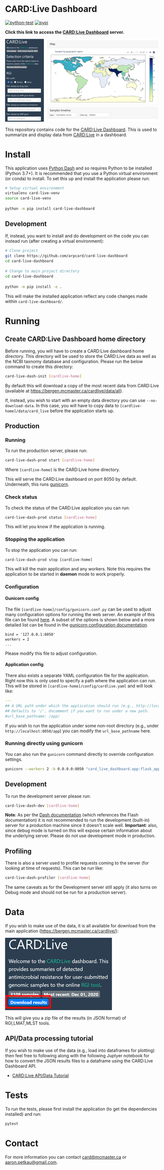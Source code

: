 # CARD:Live Dashboard
[![python-test](https://github.com/arpcard/card-live-dashboard/workflows/python-test/badge.svg?branch=development)](https://github.com/arpcard/card-live-dashboard/actions/)
[![pypi](https://badge.fury.io/py/card-live-dashboard.svg)](https://badge.fury.io/py/card-live-dashboard)

**Click this link to access the [CARD:Live Dashboard][] server.**

![card-live-overview.png][]

This repository contains code for the [CARD:Live Dashboard][]. This is used to summarize and display data from [CARD:Live][] in a dashboard.

# Install

This application uses [Python Dash][] and so requires Python to be installed (Python 3.7+). It is recommended that you use a Python virtual environment (or conda) to install. To set this up and install the application please run:

```bash
# Setup virtual environment
virtualenv card-live-venv
source card-live-venv

python -m pip install card-live-dashboard
```

## Development

If, instead, you want to install and do development on the code you can instead run (after creating a virtual environment):

```bash
# Clone project
git clone https://github.com/arpcard/card-live-dashboard
cd card-live-dashboard

# Change to main project directory
cd card-live-dashboard

python -m pip install -e .
```

This will make the installed application reflect any code changes made within `card-live-dashboard/`.

# Running

## Create CARD:Live Dashboard home directory

Before running, you will have to create a CARD:Live dashboard home directory. This directory will be used to store the CARD:Live data as well as the NCBI taxnomy database and configuration. Please run the below command to create this directory:

```bash
card-live-dash-init [cardlive-home]
```

By default this will download a copy of the most recent data from CARD:Live (available at <https://bergen.mcmaster.ca/cardlive/data/all>).

If, instead, you wish to start with an empty data directory you can use `--no-download-data`. In this case, you will have to copy data to `[cardlive-home]/data/card_live` before the application starts up.

## Production

### Running

To run the production server, please run:

```bash
card-live-dash-prod start [cardlive-home]
```

Where `[cardlive-home]` is the CARD:Live home directory.

This will serve the CARD:Live dashboard on port 8050 by default. Underneath, this runs [gunicorn][].

### Check status

To check the status of the CARD:Live application you can run:

```bash
card-live-dash-prod status [cardlive-home]
```

This will let you know if the application is running.

### Stopping the application

To stop the application you can run:

```
card-live-dash-prod stop [cardlive-home]
```

This will kill the main application and any workers. Note this requires the application to be started in **daemon** mode to work properly.

### Configuration

#### Gunicorn config

The file `[cardlive-home]/config/gunicorn.conf.py` can be used to adjust many configuration options for running the web server. An example of this file can be found [here][gunicorn-prod-conf]. A subset of the options is shown below and a more detailed list can be found in the [gunicorn configuration documentation][gunicorn-conf-doc].

```
bind = '127.0.0.1:8050'
workers = 2
...
```

Please modify this file to adjust configuration.

#### Application config

There also exists a separate YAML configuration file for the application. Right now this is only used to specify a path where the application can run. This will be stored in `[cardlive-home]/config/cardlive.yaml` and will look like:

```yaml
---
## A URL path under which the application should run (e.g., http://localhost/app/).
## Defaults to '/'. Uncomment if you want to run under a new path.
#url_base_pathname: /app/
```

If you wish to run the application under some non-root directory (e.g., under `http://localhost:8050/app`) you can modify the `url_base_pathname` here.

### Running directly using gunicorn

You can also run the `gunicorn` command directly to override configuration settings.

```bash
gunicorn --workers 2 -b 0.0.0.0:8050 "card_live_dashboard.app:flask_app(card_live_home='[cardlive-home]')" --timeout 600 --log-level debug
```

## Development

To run the development server please run:

```bash
card-live-dash-dev [cardlive-home]
```

**Note**: As per the [Dash documentation][dash-deployment] (which references the Flash documentation) it is not recommended to run the development (built-in) server for a production machine since it doesn't scale well. **Important**: also, since debug mode is turned on this will expose certain information about the underlying server. Please do not use development mode in production.

## Profiling

There is also a server used to profile requests coming to the server (for looking at time of requests). This can be run like:

```bash
card-live-dash-profiler [cardlive-home]
```

The same caveats as for the Development server still apply (it also turns on Debug mode and should not be run for a production server).

# Data

If you wish to make use of the data, it is all available for download from the main application (<https://bergen.mcmaster.ca/cardlive/>):

![data-download.png][]

This will give you a zip file of the results (in JSON format) of RGI,LMAT,MLST tools.

## API/Data processing tutorial

If you wish to make use of the data (e.g., load into dataframes for plotting) then feel free to following along with the following Juptyer notebook for how to convert the JSON results files to a dataframe using the CARD:Live Dashboard API.

* [CARD:Live API/Data Tutorial][]

# Tests

To run the tests, please first install the application (to get the dependencies installed) and run:

```bash
pytest
```

# Contact

For more information you can contact <card@mcmaster.ca> or <aaron.petkau@gmail.com>.

[dash-deployment]: https://dash.plotly.com/deployment
[gunicorn]: https://docs.gunicorn.org
[gunicorn-prod-conf]: card_live_dashboard/service/config/gunicorn.conf.py
[gunicorn-conf-doc]: https://docs.gunicorn.org/en/latest/configure.html
[CARD:Live]: https://card.mcmaster.ca/live
[Python Dash]: https://plotly.com/dash/
[CARD:Live API/Data Tutorial]: doc/api/data-api-tutorial.ipynb
[card-live-overview.png]: doc/images/card-live-overview.png
[data-download.png]: doc/images/data-download.png
[CARD:Live Dashboard]: https://bergen.mcmaster.ca/cardlive/
